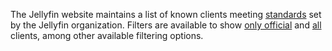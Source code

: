The Jellyfin website maintains a list of known clients meeting [standards](https://jellyfin.org/docs/general/clients/#requirements-for-inclusion-in-all-clients) set by the Jellyfin organization. Filters are available to show [only official](https://jellyfin.org/downloads/clients) and [all](https://jellyfin.org/downloads/clients/all) clients, among other available filtering options.

